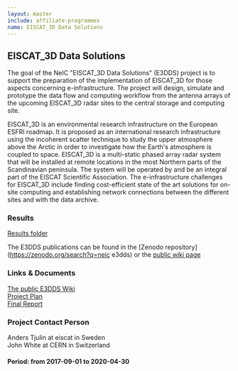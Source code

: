 ```yaml
---
layout: master
include: affiliate-programmes
name: EISCAT_3D Data Solutions
---
```


## EISCAT_3D Data Solutions

The goal of the NeIC "EISCAT_3D Data Solutions" (E3DDS) project is to support the preparation of the implementation of EISCAT_3D for those aspects concerning e-infrastructure.
The project will design, simulate and prototype the data flow and computing workflow from the antenna arrays of the upcoming EISCAT_3D radar sites to the central storage and computing site.

EISCAT_3D is an environmental research infrastructure on the European ESFRI roadmap. It is proposed as an international research infrastructure using the incoherent scatter technique to study the upper atmosphere above the Arctic in order to investigate how the Earth's atmosphere is coupled to space. EISCAT_3D is a multi-static phased array radar system that will be installed at remote locations in the most Northern parts of the Scandinavian peninsula. The system will be operated by and be an integral part of the EISCAT Scientific Association. The e-infrastructure challenges for EISCAT_3D include finding cost-efficient state of the art solutions for on-site computing and establishing network connections between the different sites and with the data archive.

### Results
[Results folder](https://drive.google.com/drive/u/0/folders/1Q3u421JjarfTY_8HZumszEki_oEHoAx-)

The E3DDS publications can be found in the [Zenodo repository](https://zenodo.org/search?q=neic e3dds) or the [public wiki page](https://wiki.neic.no/wiki/EISCAT_3D_Data_Solutions)

### Links & Documents
[The public E3DDS Wiki](https://wiki.neic.no/wiki/EISCAT_3D_Data_Solutions) <br/>
[Project Plan](https://wiki.neic.no/wiki/EISCAT_3D_Data_Solutions#Project_Plan) <br/>
[Final Report](https://wiki.neic.no/wiki/EISCAT_3D_Data_Solutions#Final_Report)

### Project Contact Person
Anders Tjulin at eiscat in Sweden <br/>
John White at CERN in Switzerland

#### Period: from 2017-09-01 to 2020-04-30

